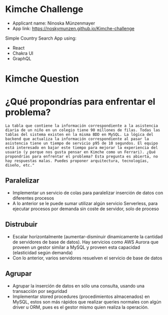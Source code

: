 # Kimche Challenge

- Applicant name: Ninoska Münzenmayer
- App link: https://noskymunzen.github.io/Kimche-challenge

Simple Country Search App using:

- React
- Chakra UI
- GraphQL

# Kimche Question

# ¿Qué propondrías para enfrentar el problema?

`La tabla que contiene la información correspondiente a la asistencia diaria de un niño en un colegio tiene 90 millones de filas. Todas las tablas del sistema existen en la misma BDD en MySQL. La lógica del backend que actualiza la información correspondiente al pasar la asistencia tiene un tiempo de servicio p95 de 10 segundos. El equipo está interesado en bajar este tiempo para mejorar la experiencia del usuario (y porque nos gusta pensar en Kimche como un Ferrari). ¿Qué propondrías para enfrentar el problema? Esta pregunta es abierta, no hay respuestas malas. Puedes proponer arquitectura, tecnologías, diseño, etc."`

## Paralelizar

- Implementar un servicio de colas para paralelizar inserción de datos con diferentes procesos
- A lo anterior se le puede sumar utilizar algún servicio Serverless, para ejecutar procesos por demanda sin coste de servidor, solo de proceso

## Distrubuir

- Escalar horizontalmente (aumentar-disminuir dinamicamente la cantidad de servidores de base de datos). Hay servicios como AWS Aurora que proveen un gestor similar a MySQL y proveen esta capacidad (elasticidad según demanda)
- Con lo anterior, varios servidores resuelven el servicio de base de datos

## Agrupar

- Agrupar la inserción de datos en sólo una consulta, usando una transacción por seguridad
- Implementar stored procedures (procedimientos almacenados) en MySQL, estos son más rápidos que realizar queries normales con algún driver u ORM, pues es el gestor mismo quien realiza la operación.
